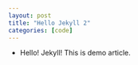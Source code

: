 ```yaml
---
layout: post
title: "Hello Jekyll 2"
categories: [code]
---
```


* Hello! Jekyll!
  This is demo article.